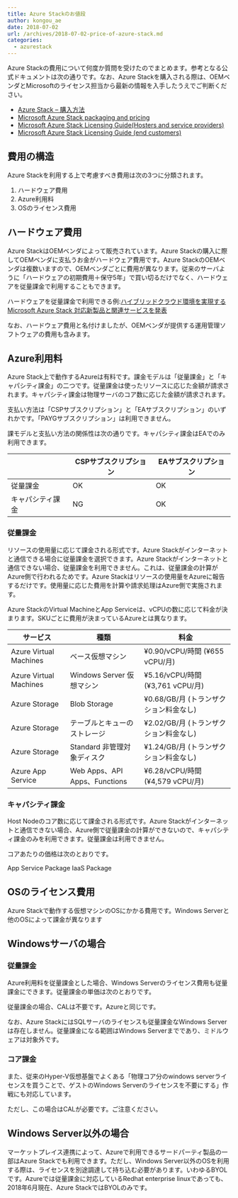 ```yaml
---
title: Azure Stackのお値段
author: kongou_ae
date: 2018-07-02
url: /archives/2018-07-02-price-of-azure-stack.md
categories:
  - azurestack
---
```


Azure Stackの費用について何度か質問を受けたのでまとめます。参考となる公式ドキュメントは次の通りです。なお、Azure Stackを購入される際は、OEMベンダとMicrosoftのライセンス担当から最新の情報を入手したうえでご判断ください。

- [Azure Stack – 購入方法](https://azure.microsoft.com/ja-jp/overview/azure-stack/how-to-buy/)
- [Microsoft Azure Stack packaging and pricing](https://go.microsoft.com/fwlink/?LinkId=851535&clcid=0x411)
- [Microsoft Azure Stack Licensing Guide(Hosters and service providers)](https://www.microsoftpartnerserverandcloud.com/_layouts/download.aspx?SourceUrl=Hosted%20Documents/Azure%20Stack%20Licensing%20Guide%20-%20Hosters.pdf)
- [Microsoft Azure Stack Licensing Guide (end customers)](https://www.microsoftpartnerserverandcloud.com/_layouts/download.aspx?SourceUrl=/Hosted%20Documents/Azure%20Stack%20Licensing%20Guide%20-%20End%20Customer.pdf)

## 費用の構造

Azure Stackを利用する上で考慮すべき費用は次の3つに分類されます。

1. ハードウェア費用
1. Azure利用料
1. OSのライセンス費用

## ハードウェア費用

Azure StackはOEMベンダによって販売されています。Azure Stackの購入に際してOEMベンダに支払うお金がハードウェア費用です。Azure StackのOEMベンダは複数いますので、OEMベンダごとに費用が異なります。従来のサーバように「ハードウェアの初期費用＋保守5年」で買い切るだけでなく、ハードウェアを従量課金で利用することもできます。

ハードウェアを従量課金で利用できる例:[ハイブリッドクラウド環境を実現するMicrosoft Azure Stack 対応新製品と関連サービスを発表](https://www.hpe.com/jp/ja/japan/newsroom/press-release/2018/062801.html)

なお、ハードウェア費用と名付けましたが、OEMベンダが提供する運用管理ソフトウェアの費用も含みます。 

## Azure利用料

Azure Stack上で動作するAzureは有料です。課金モデルは「従量課金」と「キャパシティ課金」の二つです。従量課金は使ったリソースに応じた金額が請求されます。キャパシティ課金は物理サーバのコア数に応じた金額が請求されます。

支払い方法は「CSPサブスクリプション」と「EAサブスクリプション」のいずれかです。「PAYGサブスクリプション」は利用できません。

課モデルと支払い方法の関係性は次の通りです。キャパシティ課金はEAでのみ利用できます。

|                |CSPサブスクリプション|EAサブスクリプション|
|----------------|-------------------|-------------------|
|従量課金         |OK                 |OK                 |
|キャパシティ課金  |NG                 |OK                 |

### 従量課金

リソースの使用量に応じて課金される形式です。Azure Stackがインターネットと通信できる場合に従量課金を選択できます。Azure Stackがインターネットと通信できない場合、従量課金を利用できません。これは、従量課金の計算がAzure側で行われるためです。Azure Stackはリソースの使用量をAzureに報告するだけです。使用量に応じた費用を計算や請求処理はAzure側で実施されます。

Azure StackのVirtual MachineとApp Serviceは、vCPUの数に応じて料金が決まります。SKUごとに費用が決まっているAzureとは異なります。

|サービス                        | 種類                         |料金               |
|-------------------------------|------------------------------|------------------|
|Azure Virtual Machines         |ベース仮想マシン	              |¥0.90/vCPU/時間 (¥655 vCPU/月) |
|Azure Virtual Machines         |Windows Server 仮想マシン    	 |¥5.16/vCPU/時間 (¥3,761 vCPU/月) |
|Azure Storage                  |Blob Storage	                 |¥0.68/GB/月 (トランザクション料金なし) |
|Azure Storage                  |テーブルとキューのストレージ     |¥2.02/GB/月 (トランザクション料金なし) |
|Azure Storage                  |Standard 非管理対象ディスク	    |¥1.24/GB/月 (トランザクション料金なし) |
|Azure App Service              |Web Apps、API Apps、Functions	|¥6.28/vCPU/時間 (¥4,579 vCPU/月)|

### キャパシティ課金

Host Nodeのコア数に応じて課金される形式です。Azure Stackがインターネットと通信できない場合、Azure側で従量課金の計算ができないので、キャパシティ課金のみを利用できます。従量課金は利用できません。

コアあたりの価格は次のとおりです。

App Service Package
IaaS Package


## OSのライセンス費用

Azure Stackで動作する仮想マシンのOSにかかる費用です。Windows Serverと他のOSによって課金が異なります

## Windowsサーバの場合

### 従量課金

Azure利用料を従量課金とした場合、Windows Serverのライセンス費用も従量課金にできます。従量課金の単価は次のとおりです。

従量課金の場合、CALは不要です。Azureと同じです。

なお、Azure StackにはSQLサーバのライセンスも従量課金なWindows Serverは存在しません。従量課金になる範囲はWindows Serverまでであり、ミドルウェアは対象外です。

### コア課金

また、従来のHyper-V仮想基盤でよくある「物理コア分のwindows serverライセンスを買うことで、ゲストのWindows Serverのライセンスを不要にする」作戦にも対応しています。

ただし、この場合はCALが必要です。ご注意ください。

## Windows Server以外の場合

マーケットプレイス連携によって、Azureで利用できるサードパーティ製品の一部はAzure Stackでも利用できます。ただし、Windows Server以外のOSを利用する際は、ライセンスを別途調達して持ち込む必要があります。いわゆるBYOLです。Azureでは従量課金に対応しているRedhat enterprise linuxであっても、2018年6月現在、Azure StackではBYOLのみです。



